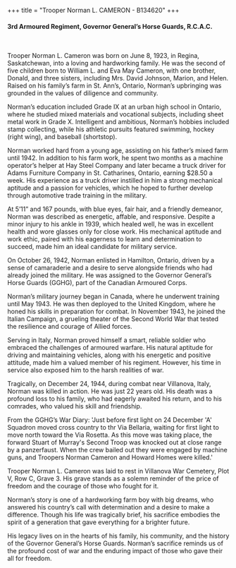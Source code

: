 +++
title = "Trooper Norman L. CAMERON - B134620"
+++

#### 3rd Armoured Regiment, Governor General’s Horse Guards, R.C.A.C.
<br>


Trooper Norman L. Cameron was born on June 8, 1923, in Regina, Saskatchewan, into a loving and hardworking family. He was the second of five children born to William L. and Eva May Cameron, with one brother, Donald, and three sisters, including Mrs. David Johnson, Marion, and Helen. Raised on his family’s farm in St. Ann’s, Ontario, Norman’s upbringing was grounded in the values of diligence and community.

Norman’s education included Grade IX at an urban high school in Ontario, where he studied mixed materials and vocational subjects, including sheet metal work in Grade X. Intelligent and ambitious, Norman’s hobbies included stamp collecting, while his athletic pursuits featured swimming, hockey (right wing), and baseball (shortstop).

Norman worked hard from a young age, assisting on his father’s mixed farm until 1942. In addition to his farm work, he spent two months as a machine operator’s helper at Hay Steel Company and later became a truck driver for Adams Furniture Company in St. Catharines, Ontario, earning $28.50 a week. His experience as a truck driver instilled in him a strong mechanical aptitude and a passion for vehicles, which he hoped to further develop through automotive trade training in the military.

At 5’11” and 167 pounds, with blue eyes, fair hair, and a friendly demeanor, Norman was described as energetic, affable, and responsive. Despite a minor injury to his ankle in 1939, which healed well, he was in excellent health and wore glasses only for close work. His mechanical aptitude and work ethic, paired with his eagerness to learn and determination to succeed, made him an ideal candidate for military service.

On October 26, 1942, Norman enlisted in Hamilton, Ontario, driven by a sense of camaraderie and a desire to serve alongside friends who had already joined the military. He was assigned to the Governor General’s Horse Guards (GGHG), part of the Canadian Armoured Corps.

Norman’s military journey began in Canada, where he underwent training until May 1943. He was then deployed to the United Kingdom, where he honed his skills in preparation for combat. 
In November 1943, he joined the Italian Campaign, a grueling theater of the Second World War that tested the resilience and courage of Allied forces.

Serving in Italy, Norman proved himself a smart, reliable soldier who embraced the challenges of armoured warfare. 
His natural aptitude for driving and maintaining vehicles, along with his energetic and positive attitude, made him a valued member of his regiment. However, his time in service also exposed him to the harsh realities of war.

Tragically, on December 24, 1944, during combat near Villanova, Italy, Norman was killed in action. He was just 22 years old. 
His death was a profound loss to his family, who had eagerly awaited his return, and to his comrades, who valued his skill and friendship.

From the GGHG’s War Diary:
'Just before first light on 24 December 'A' Squadron moved cross country to thr Via Bellaria, waiting for first light to move north toward the Via Rosetta. As this move was taking place, the forward Stuart of Murray's Second Troop was knocked out at close range by a panzerfaust. When the crew bailed out they were engaged by machine guns, and Troopers Norman Cameron and Howard Homes were killed.'

Trooper Norman L. Cameron was laid to rest in Villanova War Cemetery, Plot V, Row C, Grave 3. His grave stands as a solemn reminder of the price of freedom and the courage of those who fought for it.

Norman’s story is one of a hardworking farm boy with big dreams, who answered his country’s call with determination and a desire to make a difference. Though his life was tragically brief, his sacrifice embodies the spirit of a generation that gave everything for a brighter future.

His legacy lives on in the hearts of his family, his community, and the history of the Governor General’s Horse Guards. 
Norman’s sacrifice reminds us of the profound cost of war and the enduring impact of those who gave their all for freedom.
